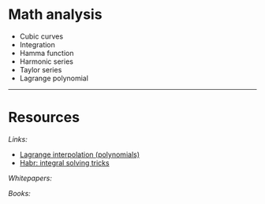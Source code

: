 # Math analysis

* Cubic curves
* Integration
* Hamma function
* Harmonic series
* Taylor series
* Lagrange polynomial

___

# Resources

*Links:*
* [Lagrange interpolation (polynomials)](https://en.wikipedia.org/wiki/Lagrange_polynomial)
* [Habr: integral solving tricks](https://habr.com/ru/post/314820/)

*Whitepapers:*

*Books:*

